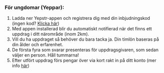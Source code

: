 ### För ungdomar (Yeppar):

1. Ladda ner Yepstr-appen och registrera dig med din inbjudningskod (ingen kod? [Klicka här](https://app.yepstr.com/movement))
2. Med appen installerad blir du automatiskt notifierad när det finns ett uppdrag i ditt närområde (inom 2km).
3. Vill du ha uppdraget så behöver du bara tacka ja. Din timlön baseras på din ålder och erfarenhet.
4. De första fyra som svarar presenteras för uppdragsgivaren, som sedan väljer en person. Håll tummarna!
5. Efter utfört uppdrag förs pengar över via kort rakt in på ditt konto (mer info [här](/vanliga-fragor.html))
